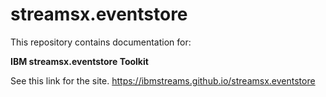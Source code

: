 # streamsx.eventstore

This repository contains documentation for:

**IBM streamsx.eventstore Toolkit**

See this link for the site. https://ibmstreams.github.io/streamsx.eventstore

